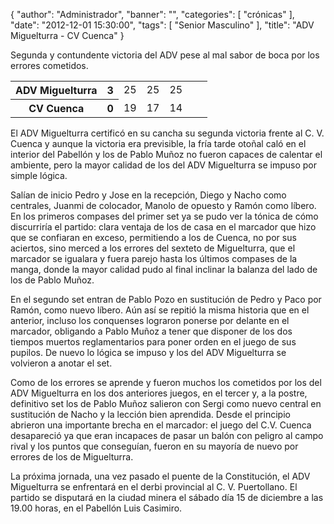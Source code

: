 {
  "author": "Administrador", 
  "banner": "", 
  "categories": [
    "crónicas"
  ], 
  "date": "2012-12-01 15:30:00", 
  "tags": [
    "Senior Masculino"
  ], 
  "title": "ADV Miguelturra - CV Cuenca"
}

Segunda y contundente victoria del ADV pese al mal sabor de boca por los errores cometidos. 

<table>
<tr>
<th>ADV Miguelturra</th><th>3</th>
<td>25</td><td>25</td><td>25</td><td></td><td></td>
</tr>
<tr>
<th>CV Cuenca</th><th>0</th>
<td>19</td><td>17</td><td>14</td><td></td><td></td>
</tr>
</table>

El ADV Miguelturra certificó en su cancha su segunda victoria frente al C. V. Cuenca y aunque la victoria era previsible, la fría tarde otoñal caló en el interior del Pabellón y los de Pablo Muñoz no fueron capaces de calentar el ambiente, pero la mayor calidad de los del ADV Miguelturra se impuso por simple lógica.
<!--break-->
Salían de inicio Pedro y Jose en la recepción, Diego y Nacho como centrales, Juanmi de colocador, Manolo de opuesto y Ramón como líbero. En los primeros compases del primer set ya se pudo ver la tónica de cómo discurriría el partido: clara ventaja de los de casa en el marcador que hizo que se confiaran en exceso, permitiendo a los de Cuenca, no por sus aciertos, sino merced a los errores del sexteto de Miguelturra, que el marcador se igualara y fuera parejo hasta los últimos compases de la manga, donde la mayor calidad pudo al final inclinar la balanza del lado de los de Pablo Muñoz. 

En el segundo set entran de Pablo Pozo en sustitución de Pedro y Paco por Ramón, como nuevo líbero. Aún así se repitió la misma historia que en el anterior, incluso los conquenses lograron ponerse por delante en el marcador, obligando a Pablo Muñoz a tener que disponer de los dos tiempos muertos reglamentarios para poner orden en el juego de sus pupilos. De nuevo lo lógica se impuso y los del ADV Miguelturra se volvieron a anotar el set. 

Como de los errores se aprende y fueron muchos los cometidos por los del ADV Miguelturra en los dos anteriores juegos, en el tercer y, a la postre, definitivo set los de Pablo Muñoz salieron con Sergi como nuevo central en sustitución de Nacho y la lección bien aprendida. Desde el principio abrieron una importante brecha en el marcador: el juego del C.V. Cuenca desapareció ya que eran incapaces de pasar un balón con peligro al campo rival y los puntos que conseguían, fueron en su mayoría de nuevo por errores de los de Miguelturra.

La próxima jornada, una vez pasado el puente de la Constitución, el ADV Miguelturra se enfrentará en el derbi provincial al C. V. Puertollano. El partido se disputará en la ciudad minera el sábado día 15 de diciembre a las 19.00 horas, en el Pabellón Luis Casimiro.


